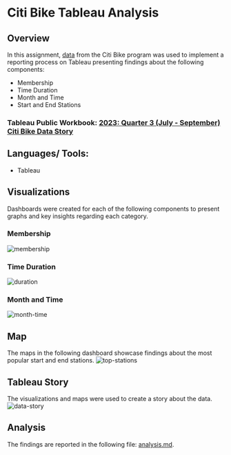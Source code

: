 # Citi Bike Tableau Analysis

## Overview
In this assignment, [data](https://citibikenyc.com/system-data) from the Citi Bike program was used to implement a reporting process on Tableau presenting findings about the following components: 
  - Membership
  - Time Duration
  - Month and Time
  - Start and End Stations

### Tableau Public Workbook: [2023: Quarter 3 (July - September) Citi Bike Data Story](https://public.tableau.com/views/tableau-challenge_16992433000010/2023Quarter3July-SeptemberCitiBikeDataStory?:language=en-US&:display_count=n&:origin=viz_share_link)

## Languages/ Tools:
  - Tableau

## Visualizations
Dashboards were created for each of the following components to present graphs and key insights regarding each category. 

### Membership
![membership](https://github.com/andreaira261/citibike-tableau-challenge/assets/48165713/66b850d3-9352-4ee2-91d7-69177cd6314b)

### Time Duration
![duration](https://github.com/andreaira261/citibike-tableau-challenge/assets/48165713/fbc8c28e-b2f0-45bd-b3d0-13b173a42309)

### Month and Time
![month-time](https://github.com/andreaira261/citibike-tableau-challenge/assets/48165713/81287d21-5c91-4345-8451-097673e6e540)

## Map 
The maps in the following dashboard showcase findings about the most popular start and end stations.
![top-stations](https://github.com/andreaira261/citibike-tableau-challenge/assets/48165713/a2bc7cc9-c680-409f-a5e4-efdd729d9e1a)

## Tableau Story 
The visualizations and maps were used to create a story about the data. 
![data-story](https://github.com/andreaira261/citibike-tableau-challenge/assets/48165713/95349e7d-58f6-448a-b649-583708385077)

## Analysis 
The findings are reported in the following file: [analysis.md](analysis.md).
